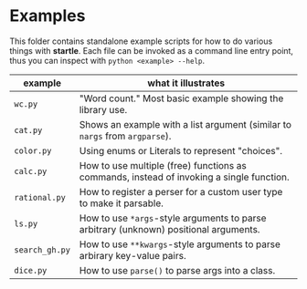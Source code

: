 # Examples

This folder contains standalone example scripts for how to do
various things with **startle**.
Each file can be invoked as a command line entry point, thus
you can inspect with `python <example> --help`.

| example | what it illustrates |
| -- | -- |
| `wc.py` | "Word count." Most basic example showing the library use. |
| `cat.py` | Shows an example with a list argument (similar to `nargs` from `argparse`). |
| `color.py` | Using enums or Literals to represent "choices". |
| `calc.py` | How to use multiple (free) functions as commands, instead of invoking a single function. |
| `rational.py` | How to register a perser for a custom user type to make it parsable. |
| `ls.py` | How to use `*args`-style arguments to parse arbitrary (unknown) positional arguments. |
| `search_gh.py` | How to use `**kwargs`-style arguments to parse arbirary key-value pairs. |
| `dice.py` | How to use `parse()` to parse args into a class. |